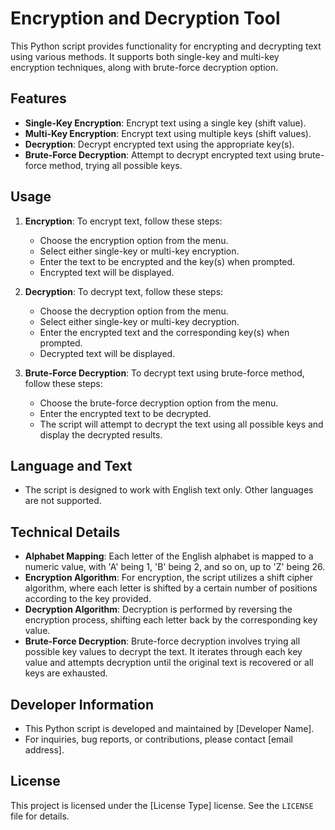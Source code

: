 # Encryption and Decryption Tool

This Python script provides functionality for encrypting and decrypting text using various methods. It supports both single-key and multi-key encryption techniques, along with brute-force decryption option.

## Features

- **Single-Key Encryption**: Encrypt text using a single key (shift value).
- **Multi-Key Encryption**: Encrypt text using multiple keys (shift values).
- **Decryption**: Decrypt encrypted text using the appropriate key(s).
- **Brute-Force Decryption**: Attempt to decrypt encrypted text using brute-force method, trying all possible keys.

## Usage

1. **Encryption**: To encrypt text, follow these steps:
   - Choose the encryption option from the menu.
   - Select either single-key or multi-key encryption.
   - Enter the text to be encrypted and the key(s) when prompted.
   - Encrypted text will be displayed.

2. **Decryption**: To decrypt text, follow these steps:
   - Choose the decryption option from the menu.
   - Select either single-key or multi-key decryption.
   - Enter the encrypted text and the corresponding key(s) when prompted.
   - Decrypted text will be displayed.

3. **Brute-Force Decryption**: To decrypt text using brute-force method, follow these steps:
   - Choose the brute-force decryption option from the menu.
   - Enter the encrypted text to be decrypted.
   - The script will attempt to decrypt the text using all possible keys and display the decrypted results.

## Language and Text

- The script is designed to work with English text only. Other languages are not supported.

## Technical Details

- **Alphabet Mapping**: Each letter of the English alphabet is mapped to a numeric value, with 'A' being 1, 'B' being 2, and so on, up to 'Z' being 26.
- **Encryption Algorithm**: For encryption, the script utilizes a shift cipher algorithm, where each letter is shifted by a certain number of positions according to the key provided.
- **Decryption Algorithm**: Decryption is performed by reversing the encryption process, shifting each letter back by the corresponding key value.
- **Brute-Force Decryption**: Brute-force decryption involves trying all possible key values to decrypt the text. It iterates through each key value and attempts decryption until the original text is recovered or all keys are exhausted.

## Developer Information

- This Python script is developed and maintained by [Developer Name].
- For inquiries, bug reports, or contributions, please contact [email address].

## License

This project is licensed under the [License Type] license. See the `LICENSE` file for details.
